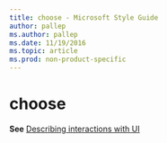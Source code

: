```yaml
---
title: choose - Microsoft Style Guide
author: pallep
ms.author: pallep
ms.date: 11/19/2016
ms.topic: article
ms.prod: non-product-specific
---
```


# choose

**See** [Describing interactions with UI](../../procedures-instructions\describing-interactions-with-ui.md)

